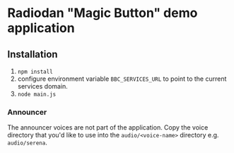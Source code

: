 # Radiodan "Magic Button" demo application

## Installation

1. `npm install`
2. configure environment variable `BBC_SERVICES_URL` to point to the current services domain.
3. `node main.js`

### Announcer

The announcer voices are not part of the application. Copy the voice directory that you'd like to use into the `audio/<voice-name>` directory e.g. `audio/serena`.
